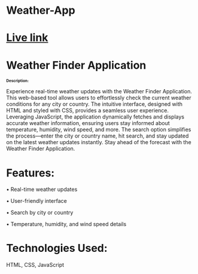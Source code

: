 # Weather-App

# [Live link](https://saiamareswar.github.io/Weather-App/)


# Weather Finder Application

<h1 style="font-size:10">Description:</h1>

Experience real-time weather updates with the Weather Finder Application. This web-based tool allows users to effortlessly check the current weather conditions for any city or country. The intuitive interface, designed with HTML and styled with CSS, provides a seamless user experience. Leveraging JavaScript, the application dynamically fetches and displays accurate weather information, ensuring users stay informed about temperature, humidity, wind speed, and more. The search option simplifies the process—enter the city or country name, hit search, and stay updated on the latest weather updates instantly. Stay ahead of the forecast with the Weather Finder Application.

<h1>Features:</h1>

• Real-time weather updates

• User-friendly interface

• Search by city or country

• Temperature, humidity, and wind speed details

<h1>Technologies Used:</h1>

HTML, CSS, JavaScript
